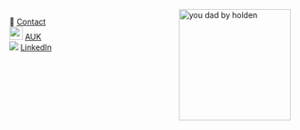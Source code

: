 <img align="right" width="200" alt="you dad by holden" src="https://ribena75.github.io/richard.andrew/assets/img/youdad2.png">

👋 [Contact](mailto:richiebandrew@gmail.com)  
<img src="https://audax.uk/favicon.ico" width="24px"> [AUK](https://www.aukweb.net/results/archive/2022/listride/?Rider=26444)  
<img src="https://www.linkedin.com/favicon.ico"> [LinkedIn](https://www.linkedin.com/in/richardandrew75/)
